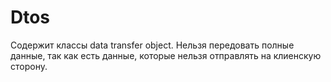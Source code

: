 # Dtos
Содержит классы data transfer object. Нельзя передовать полные данные, так как есть данные, которые нельзя отправлять на клиенскую сторону.